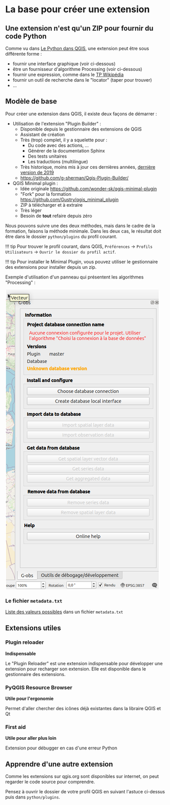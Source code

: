 # La base pour créer une extension

## Une extension n'est qu'un ZIP pour fournir du code Python

Comme vu dans [Le Python dans QGIS](./python-qgis.md), une extension peut être sous différente forme :

* fournir une interface graphique (voir ci-dessous)
* être un fournisseur d'algorithme Processing (voir ci-dessous)
* fournir une expression, comme dans le [TP Wikipédia](./expression.md)
* fournir un outil de recherche dans le "locator" (taper pour trouver)
* ...

## Modèle de base

Pour créer une extension dans QGIS, il existe deux façons de démarrer : 

* Utilisation de l'extension "Plugin Builder" :
    * Disponible depuis le gestionnaire des extensions de QGIS
    * Assistant de création
    * Très (trop) complet, il y a squelette pour :
        * Du code avec des actions, ...
        * Générer de la documentation Sphinx
        * Des tests unitaires
        * Les traductions (multilingue)
    * Très historique, moins mis à jour ces dernières années, [dernière version de 2019](https://plugins.qgis.org/plugins/pluginbuilder3/#plugin-versions)
    * https://github.com/g-sherman/Qgis-Plugin-Builder/
* QGIS Minimal plugin :
    * Idée originale https://github.com/wonder-sk/qgis-minimal-plugin
    * "Fork" pour la formation https://github.com/Gustry/qgis_minimal_plugin
    * ZIP à télécharger et à extraire
    * Très léger
    * Besoin de **tout** refaire depuis zéro

Nous pouvons suivre une des deux méthodes, mais dans le cadre de la formation, faisons la méthode minimale.
Dans les deux cas, le résultat doit être dans le dossier `python/plugins` du profil courant.

!!! tip
    Pour trouver le profil courant, dans QGIS, `Préférences` -> `Profils Utilisateurs` -> `Ouvrir le dossier du profil actif`.

!!! tip
    Pour installer le Minimal Plugin, vous pouvez utiliser le gestionnaire des extensions pour installer
    depuis un zip.

Exemple d'utilisation d'un panneau qui présentent les algorithmes "Processing" :

![RAEPA](./media/gobs.png)

### Le fichier `metadata.txt`

[Liste des valeurs possibles](https://docs.qgis.org/3.34/en/docs/pyqgis_developer_cookbook/plugins/plugins.html#metadata-txt)
dans un fichier `metadata.txt`

## Extensions utiles

### Plugin reloader

**Indispensable**

Le "Plugin Reloader" est une extension indispensable pour développer une extension pour recharger son 
extension. Elle est disponible dans le gestionnaire des extensions.

### PyQGIS Resource Browser

**Utile pour l'ergonomie**

Permet d'aller chercher des icônes déjà existantes dans la libraire QGIS et Qt

### First aid

**Utile pour aller plus loin**

Extension pour débugger en cas d'une erreur Python

## Apprendre d'une autre extension

Comme les extensions sur qgis.org sont disponibles sur internet, on peut regarder le code source pour
comprendre.

Pensez à ouvrir le dossier de votre profil QGIS en suivant l'astuce ci-dessus puis dans `python/plugins`.
